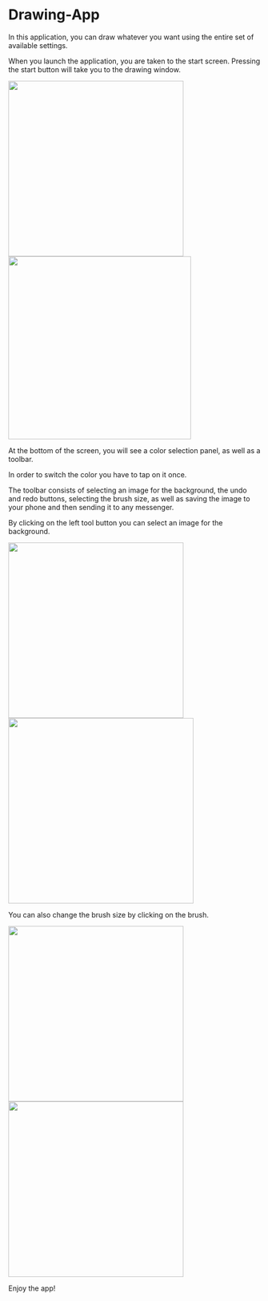 # Drawing-App

In this application, you can draw whatever you want using the entire set of available settings.

When you launch the application, you are taken to the start screen. Pressing the start button will take you to the drawing window.

<img src="https://user-images.githubusercontent.com/70967320/167311869-b353dda1-59b0-4111-b666-1b325740d29f.jpg" width="350"> <img src="https://user-images.githubusercontent.com/70967320/167311885-cb27e975-ae87-40c9-98a5-4a3f5f6ff9a2.jpg" width="365">



At the bottom of the screen, you will see a color selection panel, as well as a toolbar.

In order to switch the color you have to tap on it once.

The toolbar consists of selecting an image for the background, the undo and redo buttons, selecting the brush size, as well as saving the image to your phone and then sending it to any messenger.

By clicking on the left tool button you can select an image for the background.

<img src="https://user-images.githubusercontent.com/70967320/167312208-5faa3cd6-cc9c-448b-93c7-740641cf0bf9.jpg" width="350"><img src="https://user-images.githubusercontent.com/70967320/167312215-21cad59f-c8f2-48e5-9b70-2a7f8d608133.jpg" width="370">

You can also change the brush size by clicking on the brush.

<img src="https://user-images.githubusercontent.com/70967320/167312276-391183bd-365b-4290-9aee-b105a7c80a0e.jpg" width="350"><img src="https://user-images.githubusercontent.com/70967320/167312277-8905d9de-7079-483f-b18b-440dc53d5149.jpg" width="350">

Enjoy the app!
